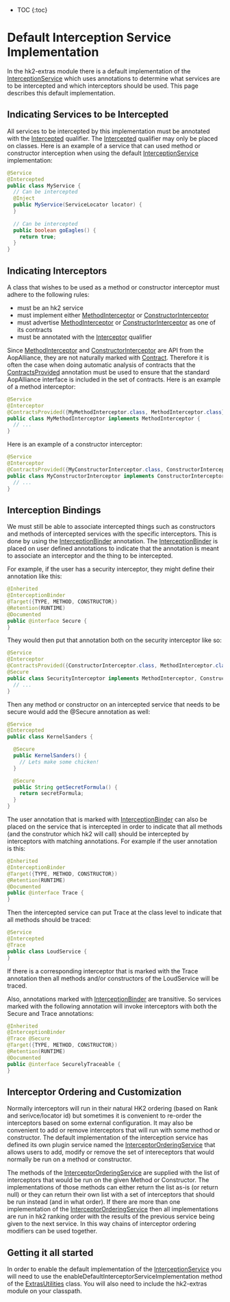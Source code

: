 [//]: # " DO NOT ALTER OR REMOVE COPYRIGHT NOTICES OR THIS HEADER. "
[//]: # "  "
[//]: # " Copyright (c) 2013-2017 Oracle and/or its affiliates. All rights reserved. "
[//]: # "  "
[//]: # " The contents of this file are subject to the terms of either the GNU "
[//]: # " General Public License Version 2 only (''GPL'') or the Common Development "
[//]: # " and Distribution License(''CDDL'') (collectively, the ''License'').  You "
[//]: # " may not use this file except in compliance with the License.  You can "
[//]: # " obtain a copy of the License at "
[//]: # " https://oss.oracle.com/licenses/CDDL+GPL-1.1 "
[//]: # " or LICENSE.txt.  See the License for the specific "
[//]: # " language governing permissions and limitations under the License. "
[//]: # "  "
[//]: # " When distributing the software, include this License Header Notice in each "
[//]: # " file and include the License file at LICENSE.txt. "
[//]: # "  "
[//]: # " GPL Classpath Exception: "
[//]: # " Oracle designates this particular file as subject to the ''Classpath'' "
[//]: # " exception as provided by Oracle in the GPL Version 2 section of the License "
[//]: # " file that accompanied this code. "
[//]: # "  "
[//]: # " Modifications: "
[//]: # " If applicable, add the following below the License Header, with the fields "
[//]: # " enclosed by brackets [] replaced by your own identifying information: "
[//]: # " ''Portions Copyright [year] [name of copyright owner]'' "
[//]: # "  "
[//]: # " Contributor(s): "
[//]: # " If you wish your version of this file to be governed by only the CDDL or "
[//]: # " only the GPL Version 2, indicate your decision by adding ''[Contributor] "
[//]: # " elects to include this software in this distribution under the [CDDL or GPL "
[//]: # " Version 2] license.''  If you don't indicate a single choice of license, a "
[//]: # " recipient has the option to distribute your version of this file under "
[//]: # " either the CDDL, the GPL Version 2 or to extend the choice of license to "
[//]: # " its licensees as provided above.  However, if you add GPL Version 2 code "
[//]: # " and therefore, elected the GPL Version 2 license, then the option applies "
[//]: # " only if the new code is made subject to such option by the copyright "
[//]: # " holder. "

* TOC
{:toc}

# Default Interception Service Implementation

In the hk2-extras module there is a default implementation of the [InterceptionService][interceptionservice] which
uses annotations to determine what services are to be intercepted and which interceptors should
be used.  This page describes this default implementation.

## Indicating Services to be Intercepted

All services to be intercepted by this implementation must be annotated with the
[Intercepted][intercepted] qualifier.  The [Intercepted][intercepted] qualifier may
only be placed on classes.  Here is an example of a service that can used method or
constructor interception when using the default [InterceptionService][interceptionservice]
implementation:

```java
@Service
@Intercepted
public class MyService {
  // Can be intercepted
  @Inject
  public MyService(ServiceLocator locator) {
  }
  
  // Can be intercepted
  public boolean goEagles() {
    return true;
  }
}
```

## Indicating Interceptors

A class that wishes to be used as a method or constructor interceptor must adhere to the
following rules:

+ must be an hk2 service
+ must implement either [MethodInterceptor][methodinterceptor] or [ConstructorInterceptor][constructorinterceptor]
+ must advertise [MethodInterceptor][methodinterceptor] or [ConstructorInterceptor][constructorinterceptor] as one of its contracts
+ must be annotated with the [Interceptor][interceptor] qualifier

Since [MethodInterceptor][methodinterceptor] and [ConstructorInterceptor][constructorinterceptor] are API from
the AopAlliance, they are not naturally marked with [Contract][contract].  Therefore it is often the case
when doing automatic analysis of contracts that the [ContractsProvided][contractsprovided] annotation
must be used to ensure that the standard AopAlliance interface is included in the set of
contracts.  Here is an example of a method interceptor:

```java
@Service
@Interceptor
@ContractsProvided({MyMethodInterceptor.class, MethodInterceptor.class})
public class MyMethodInterceptor implements MethodInterceptor {
  // ...
}
```

Here is an example of a constructor interceptor:

```java
@Service
@Interceptor
@ContractsProvided({MyConstructorInterceptor.class, ConstructorInterceptor.class})
public class MyConstructorInterceptor implements ConstructorInterceptor {
  // ...
}
```

## Interception Bindings

We must still be able to associate intercepted things such as constructors and methods of intercepted services
with the specific interceptors.  This is done by using the [InterceptionBinder][interceptionbinder]
annotation.  The [InterceptionBinder][interceptionbinder] is placed on user defined annotations to indicate
that the annotation is meant to associate an interceptor and the thing to be intercepted.

For example, if the user has a security interceptor, they might define their annotation like this:

```java
@Inherited
@InterceptionBinder
@Target({TYPE, METHOD, CONSTRUCTOR})
@Retention(RUNTIME)
@Documented
public @interface Secure {
}
```

They would then put that annotation both on the security interceptor like so:

```java
@Service
@Interceptor
@ContractsProvided({ConstructorInterceptor.class, MethodInterceptor.class})
@Secure
public class SecurityInterceptor implements MethodInterceptor, ConstructorInterceptor {
  // ...
}
```

Then any method or constructor on an intercepted service that needs to be secure
would add the @Secure annotation as well:

```java
@Service
@Intercepted
public class KernelSanders {

  @Secure
  public KernelSanders() {
    // Lets make some chicken!
  }

  @Secure
  public String getSecretFormula() {
    return secretFormula;
  }
}
```

The user annotation that is marked with [InterceptionBinder][interceptionbinder] can
also be placed on the service that is intercepted in order to indicate that all
methods (and the construtor which hk2 will call) should be intercepted by interceptors
with matching annotations.  For example if the user annotation is this:

```java
@Inherited
@InterceptionBinder
@Target({TYPE, METHOD, CONSTRUCTOR})
@Retention(RUNTIME)
@Documented
public @interface Trace {
}
```

Then the intercepted service can put Trace at the class level to indicate that all
methods should be traced:

```java
@Service
@Intercepted
@Trace
public class LoudService {
}
```

If there is a corresponding interceptor that is marked with the Trace annotation then all
methods and/or constructors of the LoudService will be traced.

Also, annotations marked with [InterceptionBinder][interceptionbinder] are transitive.
So services marked with the following annotation will invoke interceptors with both the
Secure and Trace annotations:

```java
@Inherited
@InterceptionBinder
@Trace @Secure
@Target({TYPE, METHOD, CONSTRUCTOR})
@Retention(RUNTIME)
@Documented
public @interface SecurelyTraceable {
}
```

## Interceptor Ordering and Customization

Normally interceptors will run in their natural HK2 ordering (based on Rank and serivce/locator id)
but sometimes it is convenient to re-order the interceptors based on some external configuration. 
It may also be convenient to add or remove interceptors that will run with some method or
constructor.  The default implementation of the interception service has defined its own plugin service
named the [InterceptorOrderingService][interceptororderingservice] that allows users to add, modify
or remove the set of intereceptors that would normally be run on a method or constructor.

The methods of the [InterceptorOrderingService][interceptororderingservice] are supplied with
the list of interceptors that would be run on the given Method or Constructor.  The
implementations of those methods can either return the list as-is (or return null) or they can
return their own list with a set of interceptors that should be run instead (and in what order).
If there are more than one implementation of the [InterceptorOrderingService][interceptororderingservice]
then all implementations are run in hk2 ranking order with the results of the previous service
being given to the next service.  In this way chains of interceptor ordering modifiers can be used together.

## Getting it all started

In order to enable the default implementation of the [InterceptionService][interceptionservice]
you will need to use the enableDefaultInterceptorServiceImplementation method of
the [ExtrasUtilities][extrasutilities] class.  You will also need to include the hk2-extras module
on your classpath.

[interceptionservice]: apidocs/org/glassfish/hk2/api/InterceptionService.html
[intercepted]: apidocs/org/glassfish/hk2/extras/interception/Intercepted.html
[interceptor]: apidocs/org/glassfish/hk2/extras/interception/Interceptor.html
[methodinterceptor]: http://aopalliance.sourceforge.net/doc/org/aopalliance/intercept/MethodInterceptor.html
[constructorinterceptor]: http://aopalliance.sourceforge.net/doc/org/aopalliance/intercept/ConstructorInterceptor.html
[contract]: apidocs/org/jvnet/hk2/annotations/Contract.html
[contractsprovided]: apidocs/org/glassfish/hk2/api/ContractsProvided.html
[extrasutilities]: apidocs/org/glassfish/hk2/extras/ExtrasUtilities.html
[interceptionbinder]: apidocs/org/glassfish/hk2/extras/interception/InterceptionBinder.html
[interceptororderingservice]: apidocs/org/glassfish/hk2/extras/interception/InterceptorOrderingService.html
